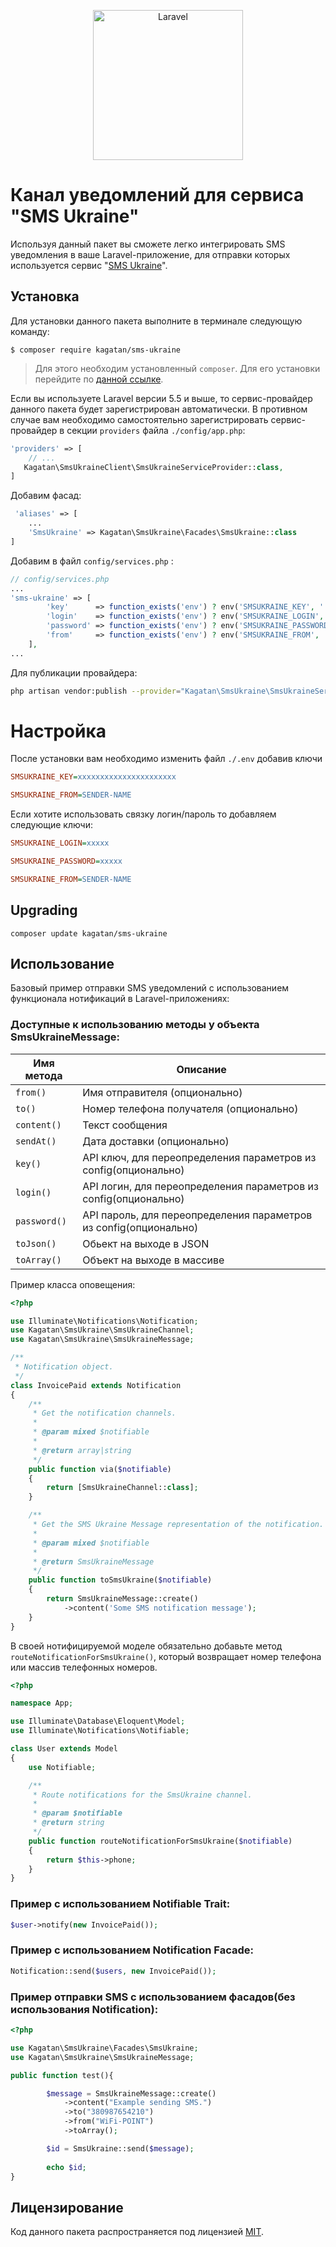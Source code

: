 <p align="center">
  <img src="https://laravel.com/assets/img/components/logo-laravel.svg" alt="Laravel" width="240" />
</p>

# Канал уведомлений для сервиса "SMS Ukraine"

Используя данный пакет вы сможете легко интегрировать SMS уведомления в ваше Laravel-приложение, для отправки которых используется сервис "[SMS Ukraine][smsukraine_home]".

## Установка

Для установки данного пакета выполните в терминале следующую команду:

```shell
$ composer require kagatan/sms-ukraine
```

> Для этого необходим установленный `composer`. Для его установки перейдите по [данной ссылке][getcomposer].


Если вы используете Laravel версии 5.5 и выше, то сервис-провайдер данного пакета будет зарегистрирован автоматически. В противном случае вам необходимо самостоятельно зарегистрировать сервис-провайдер в секции `providers` файла `./config/app.php`:

```php
'providers' => [
    // ...
   Kagatan\SmsUkraineClient\SmsUkraineServiceProvider::class,
]
```

Добавим фасад:

```php
 'aliases' => [
    ...
    'SmsUkraine' => Kagatan\SmsUkraine\Facades\SmsUkraine::class
]
```

Добавим в файл  `config/services.php` :
```php
// config/services.php
...
'sms-ukraine' => [
        'key'      => function_exists('env') ? env('SMSUKRAINE_KEY', '') : '',
        'login'    => function_exists('env') ? env('SMSUKRAINE_LOGIN', '') : '',
        'password' => function_exists('env') ? env('SMSUKRAINE_PASSWORD', '') : '',
        'from'     => function_exists('env') ? env('SMSUKRAINE_FROM', '') : '',
    ],
...
```

Для публикации провайдера:
```bash
php artisan vendor:publish --provider="Kagatan\SmsUkraine\SmsUkraineServiceProvider"
```

# Настройка
После установки вам необходимо изменить файл `./.env` добавив ключи

```ini
SMSUKRAINE_KEY=xxxxxxxxxxxxxxxxxxxxxx

SMSUKRAINE_FROM=SENDER-NAME

```

Если хотите использовать связку логин/пароль то добавляем следующие ключи:

```ini
SMSUKRAINE_LOGIN=xxxxx

SMSUKRAINE_PASSWORD=xxxxx

SMSUKRAINE_FROM=SENDER-NAME
```
 

## Upgrading
 
```
composer update kagatan/sms-ukraine
```
 
## Использование

Базовый пример отправки SMS уведомлений с использованием функционала нотификаций в Laravel-приложениях:


### Доступные к использованию методы у объекта SmsUkraineMessage:

Имя метода  | Описание
----------- | --------
`from()`    | Имя отправителя (опционально)
`to()`      | Номер телефона получателя (опционально)
`content()` | Текст сообщения
`sendAt()`  | Дата доставки (опционально)
`key()`     | API ключ, для переопределения параметров из config(опционально)
`login()`   | API логин, для переопределения параметров из config(опционально)
`password()`| API пароль, для переопределения параметров из config(опционально)
`toJson()`  | Обьект на выходе в JSON
`toArray()` | Объект на выходе в массиве



Пример класса оповещения:

```php
<?php

use Illuminate\Notifications\Notification;
use Kagatan\SmsUkraine\SmsUkraineChannel;
use Kagatan\SmsUkraine\SmsUkraineMessage;

/**
 * Notification object.
 */
class InvoicePaid extends Notification
{
    /**
     * Get the notification channels.
     *
     * @param mixed $notifiable
     *
     * @return array|string
     */
    public function via($notifiable)
    {
        return [SmsUkraineChannel::class];
    }

    /**
     * Get the SMS Ukraine Message representation of the notification.
     *
     * @param mixed $notifiable
     *
     * @return SmsUkraineMessage
     */
    public function toSmsUkraine($notifiable)
    {
        return SmsUkraineMessage::create()
            ->content('Some SMS notification message');
    }
}

```

В своей нотифицируемой моделе обязательно добавьте метод `routeNotificationForSmsUkraine()`, который возвращает номер телефона или массив телефонных номеров.

```php
<?php

namespace App;

use Illuminate\Database\Eloquent\Model;
use Illuminate\Notifications\Notifiable;

class User extends Model
{
    use Notifiable;

    /**
     * Route notifications for the SmsUkraine channel.
     *
     * @param $notifiable
     * @return string
     */
    public function routeNotificationForSmsUkraine($notifiable)
    {
        return $this->phone;
    }
}

```


### Пример c использованием Notifiable Trait:

```php
$user->notify(new InvoicePaid());
```


### Пример c использованием Notification Facade:

```php
Notification::send($users, new InvoicePaid());
```



### Пример отправки SMS с использованием  фасадов(без использования Notification):

```php
<?php

use Kagatan\SmsUkraine\Facades\SmsUkraine;
use Kagatan\SmsUkraine\SmsUkraineMessage;

public function test(){

        $message = SmsUkraineMessage::create()
            ->content("Example sending SMS.")
            ->to("380987654210")
            ->from("WiFi-POINT")
            ->toArray();

        $id = SmsUkraine::send($message);
        
        echo $id;
}
```

## Лицензирование

Код данного пакета распространяется под лицензией [MIT][link_license].


[getcomposer]:https://getcomposer.org/download/
[smsukraine_home]:https://smsukraine.com.ua/
[link_license]:https://github.com/kagatan/sms-ukraine/blob/master/LICENSE
